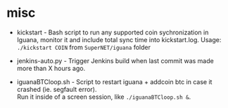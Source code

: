 # misc

- kickstart - Bash script to run any supported coin sychronization in Iguana, monitor it and include total sync time into kickstart.log. Usage: `./kickstart COIN` from `SuperNET/iguana` folder

- jenkins-auto.py - Trigger Jenkins build when last commit was made more than X hours ago.

- iguanaBTCloop.sh - Script to restart iguana + addcoin btc in case it crashed (ie. segfault error).  
Run it inside of a screen session, like
`./iguanaBTCloop.sh &`.

